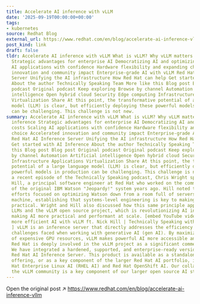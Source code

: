 ```yaml
---
title: Accelerate AI inference with vLLM
date: '2025-09-19T00:00:00+00:00'
tags:
- kubernetes
source: Redhat Blog
external_url: https://www.redhat.com/en/blog/accelerate-ai-inference-vllm
post_kind: link
draft: false
tldr: Accelerate AI inference with vLLM What is vLLM? Why vLLM matters for LLM inference
  Strategic advantages for enterprise AI Democratizing AI and optimizing costs Scaling
  AI applications with confidence Hardware flexibility and expanding choice Accelerated
  innovation and community impact Enterprise-grade AI with vLLM Red Hat AI Inference
  Server Unifying the AI infrastructure How Red Hat can help Get started with AI Inference
  About the author Technically Speaking Team More like this Blog post Blog post Original
  podcast Original podcast Keep exploring Browse by channel Automation Artificial
  intelligence Open hybrid cloud Security Edge computing Infrastructure Applications
  Virtualization Share At this point, the transformative potential of a large language
  model (LLM) is clear, but efficiently deploying these powerful models in production
  can be challenging. This challenge is not new.
summary: Accelerate AI inference with vLLM What is vLLM? Why vLLM matters for LLM
  inference Strategic advantages for enterprise AI Democratizing AI and optimizing
  costs Scaling AI applications with confidence Hardware flexibility and expanding
  choice Accelerated innovation and community impact Enterprise-grade AI with vLLM
  Red Hat AI Inference Server Unifying the AI infrastructure How Red Hat can help
  Get started with AI Inference About the author Technically Speaking Team More like
  this Blog post Blog post Original podcast Original podcast Keep exploring Browse
  by channel Automation Artificial intelligence Open hybrid cloud Security Edge computing
  Infrastructure Applications Virtualization Share At this point, the transformative
  potential of a large language model (LLM) is clear, but efficiently deploying these
  powerful models in production can be challenging. This challenge is not new. In
  a recent episode of the Technically Speaking podcast, Chris Wright spoke with Nick
  Hill, a principal software engineer at Red Hat who worked on the commercialization
  of the original IBM Watson "Jeopardy!" system years ago. Hill noted that these early
  efforts focused on optimizing Watson down from a room full of servers to a single
  machine, establishing that systems-level engineering is key to making powerful AI
  practical. Wright and Hill also discussed how this same principle applies to modern
  LLMs and the vLLM open source project, which is revolutionizing AI inference by
  making AI more practical and performant at scale. [embed YouTube video here Building
  more efficient AI with vLLM ft. Nick Hill | Technically Speaking with Chris Wright
  ] vLLM is an inference server that directly addresses the efficiency and scalability
  challenges faced when working with generative AI (gen AI). By maximizing the use
  of expensive GPU resources, vLLM makes powerful AI more accessible and practical.
  Red Hat is deeply involved in the vLLM project as a significant commercial contributor.
  We have integrated a hardened, supported, and enterprise-ready version of vLLM into
  Red Hat AI Inference Server. This product is available as a standalone containerized
  offering, or as a key component of the larger Red Hat AI portfolio, including Red
  Hat Enterprise Linux AI (RHEL AI) and Red Hat OpenShift AI. Our collaboration with
  the vLLM community is a key component of our larger open source AI strategy.
---
```

Open the original post ↗ https://www.redhat.com/en/blog/accelerate-ai-inference-vllm
